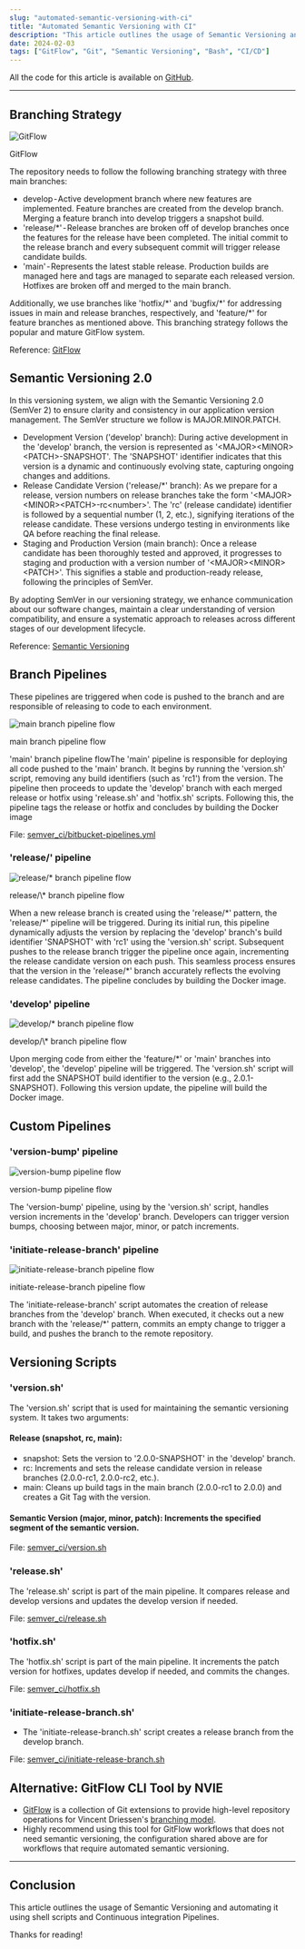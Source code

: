 ```yaml
---
slug: "automated-semantic-versioning-with-ci"
title: "Automated Semantic Versioning with CI"
description: "This article outlines the usage of Semantic Versioning and automating it using shell scripts and Continuous integration Pipelines."
date: 2024-02-03
tags: ["GitFlow", "Git", "Semantic Versioning", "Bash", "CI/CD"]
---
```


All the code for this article is available on [GitHub](https://github.com/ushiradineth/semver_ci).

---

## Branching Strategy

![GitFlow](../../images/blog/automated-semantic-versioning-with-ci/gitflow.png)

<p class="text-center">GitFlow</p>
<Title>GitFlow</Title>
The repository needs to follow the following branching strategy with three main branches:

- develop - Active development branch where new features are implemented. Feature branches are created from the develop branch. Merging a feature branch into develop triggers a snapshot build.
- 'release/\*' - Release branches are broken off of develop branches once the features for the release have been completed. The initial commit to the release branch and every subsequent commit will trigger release candidate builds.
- 'main' - Represents the latest stable release. Production builds are managed here and tags are managed to separate each released version. Hotfixes are broken off and merged to the main branch.

Additionally, we use branches like 'hotfix/\*' and 'bugfix/\*' for addressing issues in main and release branches, respectively, and 'feature/\*' for feature branches as mentioned above. This branching strategy follows the popular and mature GitFlow system.

Reference: [GitFlow](https://www.atlassian.com/git/tutorials/comparing-workflows/gitflow-workflow)

## Semantic Versioning 2.0

In this versioning system, we align with the Semantic Versioning 2.0 (SemVer 2) to ensure clarity and consistency in our application version management. The SemVer structure we follow is MAJOR.MINOR.PATCH.

- Development Version ('develop' branch): During active development in the 'develop' branch, the version is represented as '\<MAJOR>\<MINOR>\<PATCH>-SNAPSHOT'. The 'SNAPSHOT' identifier indicates that this version is a dynamic and continuously evolving state, capturing ongoing changes and additions.
- Release Candidate Version ('release/\*' branch): As we prepare for a release, version numbers on release branches take the form '\<MAJOR>\<MINOR>\<PATCH>-rc\<number>'. The 'rc' (release candidate) identifier is followed by a sequential number (1, 2, etc.), signifying iterations of the release candidate. These versions undergo testing in environments like QA before reaching the final release.
- Staging and Production Version (main branch): Once a release candidate has been thoroughly tested and approved, it progresses to staging and production with a version number of '\<MAJOR>\<MINOR>\<PATCH>'. This signifies a stable and production-ready release, following the principles of SemVer.

By adopting SemVer in our versioning strategy, we enhance communication about our software changes, maintain a clear understanding of version compatibility, and ensure a systematic approach to releases across different stages of our development lifecycle.

Reference: [Semantic Versioning](https://semver.org/)

## Branch Pipelines

These pipelines are triggered when code is pushed to the branch and are responsible of releasing to code to each environment.

![main branch pipeline flow](../../images/blog/automated-semantic-versioning-with-ci/main-branch-pipeline.png)

<p class="text-center">main branch pipeline flow</p>

'main' branch pipeline flowThe 'main' pipeline is responsible for deploying all code pushed to the 'main' branch. It begins by running the 'version.sh' script, removing any build identifiers (such as 'rc1') from the version. The pipeline then proceeds to update the 'develop' branch with each merged release or hotfix using 'release.sh' and 'hotfix.sh' scripts. Following this, the pipeline tags the release or hotfix and concludes by building the Docker image

File: [semver_ci/bitbucket-pipelines.yml](https://github.com/ushiradineth/semver_ci/blob/main/bitbucket-pipelines.yml)

### 'release/' pipeline

![release/* branch pipeline flow](../../images/blog/automated-semantic-versioning-with-ci/release-branch-pipeline.png)

<p class="text-center">release/\* branch pipeline flow</p>

When a new release branch is created using the 'release/\*' pattern, the 'release/\*' pipeline will be triggered. During its initial run, this pipeline dynamically adjusts the version by replacing the 'develop' branch's build identifier 'SNAPSHOT' with 'rc1' using the 'version.sh' script. Subsequent pushes to the release branch trigger the pipeline once again, incrementing the release candidate version on each push. This seamless process ensures that the version in the 'release/\*' branch accurately reflects the evolving release candidates. The pipeline concludes by building the Docker image.

### 'develop' pipeline

![develop/* branch pipeline flow](../../images/blog/automated-semantic-versioning-with-ci/develop-branch-pipeline.png)

<p class="text-center">develop/\* branch pipeline flow</p>

Upon merging code from either the 'feature/\*' or 'main' branches into 'develop', the 'develop' pipeline will be triggered. The 'version.sh' script will first add the SNAPSHOT build identifier to the version (e.g., 2.0.1-SNAPSHOT). Following this version update, the pipeline will build the Docker image.

## Custom Pipelines

### 'version-bump' pipeline

![version-bump pipeline flow](../../images/blog/automated-semantic-versioning-with-ci/version-bump-pipeline.png)

<p class="text-center">version-bump pipeline flow</p>

The 'version-bump' pipeline, using by the 'version.sh' script, handles version increments in the 'develop' branch. Developers can trigger version bumps, choosing between major, minor, or patch increments.

### 'initiate-release-branch' pipeline

![initiate-release-branch pipeline flow](../../images/blog/automated-semantic-versioning-with-ci/initiate-release-branch-pipeline.png)

<p class="text-center">initiate-release-branch pipeline flow</p>

The 'initiate-release-branch' script automates the creation of release branches from the 'develop' branch. When executed, it checks out a new branch with the 'release/\*' pattern, commits an empty change to trigger a build, and pushes the branch to the remote repository.

## Versioning Scripts

### 'version.sh'

The 'version.sh' script that is used for maintaining the semantic versioning system. It takes two arguments:

#### Release (snapshot, rc, main):

- snapshot: Sets the version to '2.0.0-SNAPSHOT' in the 'develop' branch.
- rc: Increments and sets the release candidate version in release branches (2.0.0-rc1, 2.0.0-rc2, etc.).
- main: Cleans up build tags in the main branch (2.0.0-rc1 to 2.0.0) and creates a Git Tag with the version.

#### Semantic Version (major, minor, patch): Increments the specified segment of the semantic version.

File: [semver_ci/version.sh](https://github.com/ushiradineth/semver_ci/blob/main/version.sh)

### 'release.sh'

The 'release.sh' script is part of the main pipeline. It compares release and develop versions and updates the develop version if needed.

File: [semver_ci/release.sh](https://github.com/ushiradineth/semver_ci/blob/main/release.sh)

### 'hotfix.sh'

The 'hotfix.sh' script is part of the main pipeline. It increments the patch version for hotfixes, updates develop if needed, and commits the changes.

File: [semver_ci/hotfix.sh](https://github.com/ushiradineth/semver_ci/blob/main/hotfix.sh)

### 'initiate-release-branch.sh'

- The 'initiate-release-branch.sh' script creates a release branch from the develop branch.

File: [semver_ci/initiate-release-branch.sh](https://github.com/ushiradineth/semver_ci/blob/main/initiate-release-branch.sh)

## Alternative: GitFlow CLI Tool by NVIE

- [GitFlow](https://github.com/nvie/gitflow) is a collection of Git extensions to provide high-level repository operations for Vincent Driessen's [branching model](http://nvie.com/git-model).
- Highly recommend using this tool for GitFlow workflows that does not need semantic versioning, the configuration shared above are for workflows that require automated semantic versioning.

---

## Conclusion

This article outlines the usage of Semantic Versioning and automating it using shell scripts and Continuous integration Pipelines.

Thanks for reading!
